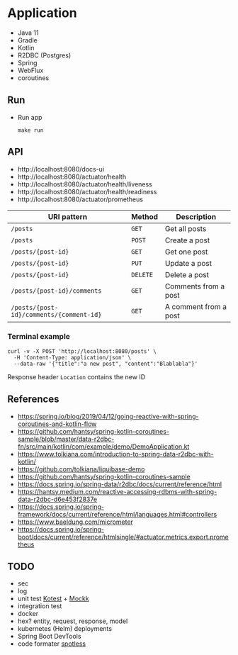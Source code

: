 # Application

- Java 11
- Gradle
- Kotlin
- R2DBC (Postgres)
- Spring
- WebFlux
- coroutines

## Run

- Run app 
  ```shell
  make run
  ```

## API

- http://localhost:8080/docs-ui
- http://localhost:8080/actuator/health
- http://localhost:8080/actuator/health/liveness
- http://localhost:8080/actuator/health/readiness
- http://localhost:8080/actuator/prometheus

| URI pattern | Method | Description |
|-------------|--------|-------------|
| `/posts` | `GET` | Get all posts |
| `/posts` | `POST` | Create a post |
| `/posts/{post-id}` | `GET` | Get one post |
| `/posts/{post-id}` | `PUT` | Update a post |
| `/posts/{post-id}` | `DELETE` | Delete a post |
| `/posts/{post-id}/comments` | `GET` | Comments from a post |
| `/posts/{post-id}/comments/{comment-id}` | `GET` | A comment from a post |

### Terminal example

```shell
curl -v -X POST 'http://localhost:8080/posts' \
  -H 'Content-Type: application/json' \
  --data-raw '{"title":"a new post", "content":"Blablabla"}'
```

Response header `Location` contains the new ID

## References
- https://spring.io/blog/2019/04/12/going-reactive-with-spring-coroutines-and-kotlin-flow
- https://github.com/hantsy/spring-kotlin-coroutines-sample/blob/master/data-r2dbc-fn/src/main/kotlin/com/example/demo/DemoApplication.kt
- https://www.tolkiana.com/introduction-to-spring-data-r2dbc-with-kotlin/
- https://github.com/tolkiana/liquibase-demo
- https://github.com/hantsy/spring-kotlin-coroutines-sample
- https://docs.spring.io/spring-data/r2dbc/docs/current/reference/html
- https://hantsy.medium.com/reactive-accessing-rdbms-with-spring-data-r2dbc-d6e453f2837e
- https://docs.spring.io/spring-framework/docs/current/reference/html/languages.html#controllers
- https://www.baeldung.com/micrometer
- https://docs.spring.io/spring-boot/docs/current/reference/htmlsingle/#actuator.metrics.export.prometheus

## TODO
- sec
- log
- unit test [Kotest](https://kotest.io/) + [Mockk](https://mockk.io/)
- integration test
- docker
- hex? entity, request, response, model
- kubernetes (Helm) deployments
- Spring Boot DevTools
- code formater [spotless](https://github.com/diffplug/spotless)